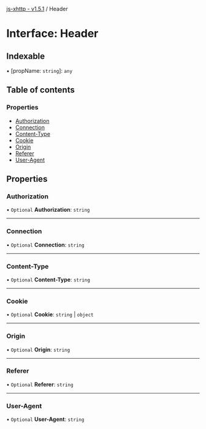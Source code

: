 [js-xhttp - v1.5.1](../README.md) / Header

# Interface: Header

## Indexable

▪ [propName: `string`]: `any`

## Table of contents

### Properties

- [Authorization](Header.md#authorization)
- [Connection](Header.md#connection)
- [Content-Type](Header.md#content-type)
- [Cookie](Header.md#cookie)
- [Origin](Header.md#origin)
- [Referer](Header.md#referer)
- [User-Agent](Header.md#user-agent)

## Properties

### Authorization

• `Optional` **Authorization**: `string`

___

### Connection

• `Optional` **Connection**: `string`

___

### Content-Type

• `Optional` **Content-Type**: `string`

___

### Cookie

• `Optional` **Cookie**: `string` \| `object`

___

### Origin

• `Optional` **Origin**: `string`

___

### Referer

• `Optional` **Referer**: `string`

___

### User-Agent

• `Optional` **User-Agent**: `string`
